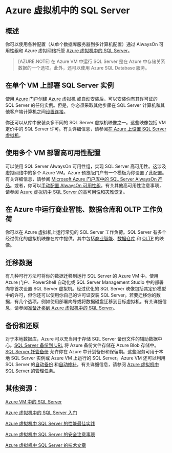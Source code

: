 <properties 
	pageTitle="Azure 虚拟机中的 SQL Server" 
	description="本文概述了在 Azure 基础结构服务 (IaaS) 中托管的 SQL Server。这包括深度内容的链接。" 
	services="virtual-machines" 
	documentationCenter="" 
	authors="rothja" 
	manager="jeffreyg"
	editor=""/>

<tags
	ms.service="virtual-machines"
	ms.devlang="na"
	ms.topic="article"
	ms.tgt_pltfrm="vm-windows-sql-server"
	ms.workload="infrastructure-services" 
	ms.date="04/17/2015"
	wacn.date="05/15/2015"
	ms.author="jroth"/>

# Azure 虚拟机中的 SQL Server

## 概述
你可以使用各种配置（从单个数据库服务器到多计算机配置）通过 AlwaysOn 可用性组和 Azure 虚拟网络托管 [Azure 虚拟机中的 SQL Server][sqlvmlanding]。

> [AZURE.NOTE] 在 Azure VM 中运行 SQL Server 是在 Azure 中存储关系数据的一个选项。此外，还可以使用 Azure SQL Database 服务。 
 <!-- For more information, see [Understanding Azure SQL Database and SQL Server in Azure VMs][sqldbcompared]. -->
 
## 在单个 VM 上部署 SQL Server 实例
[使用 Azure 门户创建 Azure 虚拟机][createvmportal] 或自动安装后，可以安装你有其许可证的 SQL Server 的任何实例。但是，你必须采取其他步骤在 SQL Server 计算机和其他客户端计算机之间[设置连接][setupconnectivity]。
 
你还可以从库中安装众多不同的 SQL Server 虚拟机映像之一。这些映像包括 VM 定价中的 SQL Server 许可。有关详细信息，请参阅[在 Azure 上设置 SQL Server 虚拟机][provisionsqlvm]。

## 使用多个 VM 部署高可用性配置
可以使用 SQL Server AlwaysOn 可用性组，实现 SQL Server 高可用性。这涉及虚拟网络中的多个 Azure VM。Azure 预览版门户有一个模板为你设置了此配置。有关详细信息，请参阅 [Microsoft Azure 门户库中的 SQL Server AlwaysOn 产品][sqlalwaysonportal]。或者，你可以[手动配置 AlwaysOn 可用性组][sqlalwaysonmanual]。有关其他高可用性注意事项，请参阅 [Azure 虚拟机中 SQL Server 的高可用性和灾难恢复][sqlhadr]。

## 在 Azure 中运行商业智能、数据仓库和 OLTP 工作负荷   
你可以在 Azure 虚拟机上运行常见的 SQL Server 工作负荷。SQL Server 有多个经过优化的虚拟机映像在库中提供。其中包括[商业智能][sqlbi]、[数据仓库][sqldw] 和 [OLTP][sqloltp] 的映像。

## 迁移数据
有几种可行方法可将你的数据迁移到运行 SQL Server 的 Azure VM 中。使用 Azure 门户、PowerShell 自动化或 SQL Server Management Studio 中的部署向导首次设置 SQL Server 虚拟机。经过优化的 SQL Server 映像包括其定价模型中的许可，但你还可以使用你自己的许可证安装 SQL Server。若要迁移你的数据，有几个选项，例如使用部署向导或将数据磁盘迁移到目标虚拟机。有关详细信息，请参阅[准备迁移到 Azure 虚拟机中的 SQL Server][migratesql]。

## 备份和还原
对于本地数据库，Azure 可以充当用于存储 SQL Server 备份文件的辅助数据中心。[SQL Server 备份到 URL][backupurl] 将 Azure 备份文件存储在 Azure Blob 存储中。[SQL Server 托管备份][managedbackup] 允许你在 Azure 中计划备份和保留期。这些服务可用于本地 SQL Server 实例或 Azure VM 上运行的 SQL Server。Azure VM 还可以利用 SQL Server 的[自动备份][autobackup] 和[自动修补][autopatching]。有关详细信息，请参阅 [Azure 虚拟机中 SQL Server 的管理任务][managementtasks]。

## 其他资源：
[Azure VM 中的 SQL Server][sqlmsdnlanding]

[Azure 虚拟机中的 SQL Server 入门][sqlvmgetstarted]

[Azure 虚拟机中 SQL Server 的性能最佳实践][sqlperf]

[Azure 虚拟机中 SQL Server 的安全注意事项][sqlsecurity]

[Azure 虚拟机中 SQL Server 的技术文章][technicalarticles]

  [sqlvmlanding]: /home/features/virtual-machines/
<!--[sqldbcompared]: /documentation/articles/data-management-azure-sql-database-and-sql-server-iaas-->
  [createvmportal]: /documentation/articles/virtual-machines-windows-tutorial/
  [setupconnectivity]: https://msdn.microsoft.com/zh-CN/library/azure/dn133152.aspx
  [provisionsqlvm]: /documentation/articles/virtual-machines-provision-sql-server/
  [sqlalwaysonportal]: http://go.microsoft.com/fwlink/?LinkId=526941
  [sqlalwaysonmanual]: https://msdn.microsoft.com/zh-CN/library/azure/dn249504.aspx
  [sqlhadr]: https://msdn.microsoft.com/zh-CN/library/azure/jj870962.aspx
  [sqlbi]: https://msdn.microsoft.com/zh-CN/library/azure/jj992719.aspx
  [sqldw]: https://msdn.microsoft.com/zh-CN/library/azure/dn387396.aspx
  [sqloltp]: https://msdn.microsoft.com/zh-CN/library/azure/eb0188e2-5569-48ff-b92c-1f6c0bf79620#about
  [migratesql]: https://msdn.microsoft.com/zh-CN/library/azure/dn133142.aspx
  [backupurl]: https://msdn.microsoft.com/zh-CN/library/dn435916(v=sql.120).aspx
  [managedbackup]: https://msdn.microsoft.com/zh-CN/library/dn449496.aspx
  [autobackup]: https://msdn.microsoft.com/zh-CN/library/azure/dn906091.aspx
  [autopatching]: https://msdn.microsoft.com/zh-CN/library/azure/dn961166.aspx
  [managementtasks]: https://msdn.microsoft.com/zh-CN/library/azure/dn906886.aspx
  [sqlmsdnlanding]: https://msdn.microsoft.com/zh-CN/library/azure/jj823132.aspx
  [sqlvmgetstarted]: https://msdn.microsoft.com/zh-CN/library/azure/dn133151.aspx
  [sqlperf]: https://msdn.microsoft.com/zh-CN/library/azure/dn133149.aspx
  [sqlsecurity]: https://msdn.microsoft.com/zh-CN/library/azure/dn133147.aspx
  [technicalarticles]: https://msdn.microsoft.com/zh-CN/library/azure/dn248435.aspx

<!--HONumber=53-->